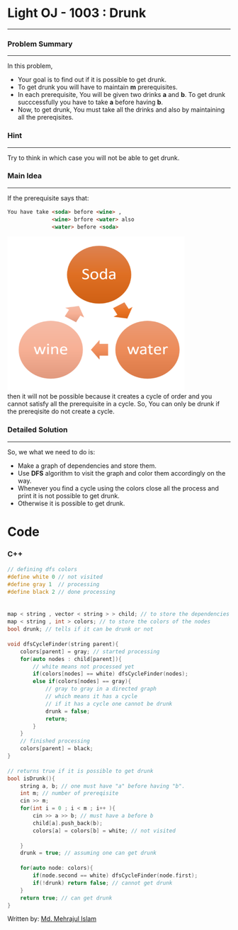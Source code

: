 # Light OJ - 1003 : Drunk
---

### Problem Summary 
---
In this problem,
- Your goal is to find out if it is possible to get drunk.
- To get drunk you will have to maintain **m** prerequisites.
- In each prerequisite, You will be given two drinks **a** and **b**. To get drunk succcessfully you have to take **a** before having **b**.
- Now, to get drunk, You must take all the drinks and also by maintaining all the prereqisites.

### Hint
---
Try to think in which case you will not be able to get drunk.

### Main Idea
---
If the prerequisite says that:
```html
You have take <soda> before <wine> ,
              <wine> brfore <water> also
              <water> before <soda>
```
<img src="https://github.com/codermehraj/problem-tutorials/blob/main/1003/relation.png?raw=true" width="400" height="350"> <br>
then it will not be possible because it creates a cycle of order and you cannot satisfy all the prerequisite in a cycle. So, You can only be drunk if the prereqisite do not create a cycle.

### Detailed Solution
---
So, we what we need to do is:
- Make a graph of dependencies and store them.
- Use **DFS** algorithm to visit the graph and color them accordingly on the way.
- Whenever you find a cycle using the colors close all the process and print it is not possible to get drunk.
- Otherwise it is possible to get drunk.

# Code

### C++
```cpp
// defining dfs colors
#define white 0 // not visited
#define gray 1  // processing 
#define black 2 // done processing


map < string , vector < string > > child; // to store the dependencies
map < string , int > colors; // to store the colors of the nodes
bool drunk; // tells if it can be drunk or not

void dfsCycleFinder(string parent){
	colors[parent] = gray; // started processing
	for(auto nodes : child[parent]){
		// white means not processed yet
		if(colors[nodes] == white) dfsCycleFinder(nodes);
		else if(colors[nodes] == gray){
			// gray to gray in a directed graph
			// which means it has a cycle
			// if it has a cycle one cannot be drunk
			drunk = false;
			return;
		}
	}
	// finished processing
	colors[parent] = black;
}

// returns true if it is possible to get drunk
bool isDrunk(){
	string a, b; // one must have "a" before having "b".
	int m; // number of prereqisite
	cin >> m;
	for(int i = 0 ; i < m ; i++ ){
		cin >> a >> b; // must have a before b
		child[a].push_back(b);
		colors[a] = colors[b] = white; // not visited

	}
	drunk = true; // assuming one can get drunk

	for(auto node: colors){
		if(node.second == white) dfsCycleFinder(node.first);
		if(!drunk) return false; // cannot get drunk
	}
	return true; // can get drunk
}
```

Written by:
[Md. Mehrajul Islam](https://lightoj.com/user/codermehraj)
